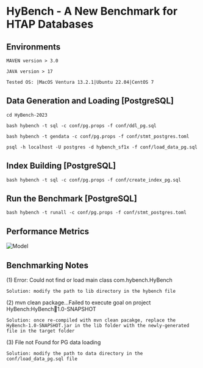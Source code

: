 # HyBench - A New Benchmark for HTAP Databases

## Environments
```
MAVEN version > 3.0

JAVA version > 17

Tested OS: |MacOS Ventura 13.2.1|Ubuntu 22.04|CentOS 7

```

## Data Generation and Loading [PostgreSQL]
```
cd HyBench-2023

bash hybench -t sql -c conf/pg.props -f conf/ddl_pg.sql

bash hybench -t gendata -c conf/pg.props -f conf/stmt_postgres.toml

psql -h localhost -U postgres -d hybench_sf1x -f conf/load_data_pg.sql
```

## Index Building [PostgreSQL]

```
bash hybench -t sql -c conf/pg.props -f conf/create_index_pg.sql
```

## Run the Benchmark [PostgreSQL]

```
bash hybench -t runall -c conf/pg.props -f conf/stmt_postgres.toml
```

## Performance Metrics
![Model](https://github.com/Rucchao/HyBench-2023/blob/master/Metrics.png)

## Benchmarking Notes
(1) Error: Could not find or load main class com.hybench.HyBench
```
Solution: modify the path to lib directory in the hybench file
```

(2) mvn clean package...Failed to execute goal on project HyBench:HyBench:jar:1.0-SNAPSHOT
```
Solution: once re-compiled with mvn clean pacakge, replace the HyBench-1.0-SNAPSHOT.jar in the lib folder with the newly-generated file in the target folder
```

(3) File not Found for PG data loading
```
Solution: modify the path to data directory in the conf/load_data_pg.sql file
```


